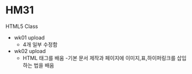 # HM31
HTML5 Class 

- wk01 upload
  - 4개 일부 수정함
- wk02 upload
  - HTML 태그를 배움
  -기본 문서 제작과 페이지에 이미지,표,하이퍼링크를 삽입하는 법을 배움


